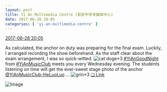 ```yaml
---
layout: post
title: Yi An Multimedia Centre (易安中学多媒体中心)
date: 2017-06-28 20:05
categories: [ 'yi-an-multimedia-centre' ]
---
```


<div class="weibo-info">
  <a href="http://weibo.com/6196825252/F9WGZ5jkM">2017-06-28 20:05</a>
</div>

As calculated, the anchor on duty was preparing for the final exam. Luckily, I arranged recording the show beforehand. As the staff clear about the exam arrangement, I was so quick-witted. ![cat doge](http://img.t.sinajs.cn/t4/appstyle/expression/ext/normal/4a/mm_org.gif)×3 [#YiAnGoodNight](http://weibo.com/p/10080892b104a59bff303ca883e7931b5b916e) from [#YiAnMusicClub](http://weibo.com/p/100808beae2e3e05b17b64f63ebedca39f19b2/super_index) meets you every Wednesday evening. The students listening on time will get the ever-sweet stage photo of the anchor [@YiAnMusicClub-HeLuoLuo](http://weibo.com/u/6117570574) … ![grin](http://img.t.sinajs.cn/t4/appstyle/expression/ext/normal/50/pcmoren_huaixiao_org.png)×3 [❏ Link](http://m.ximalaya.com/78339006/sound/42172157)

<!-- more -->

![Image](https://wx1.sinaimg.cn/mw690/006Lnfkoly1fh1629lmhdj31jk111e81.jpg)
